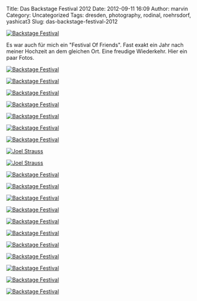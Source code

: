 Title: Das Backstage Festival 2012
Date: 2012-09-11 16:09
Author: marvin
Category: Uncategorized
Tags: dresden, photography, rodinal, roehrsdorf, yashicat3
Slug: das-backstage-festival-2012

[![Backstage
Festival](http://farm9.staticflickr.com/8035/7970275210_cc09c5c318_c.jpg)](http://www.flickr.com/photos/marvinxsteadfast/7970275210/ "Backstage Festival by marvinxsteadfast, on Flickr, via Patr")

Es war auch für mich ein "Festival Of Friends". Fast exakt ein Jahr nach
meiner Hochzeit an dem gleichen Ort. Eine freudige Wiederkehr. Hier ein
paar Fotos.

[![Backstage Festival](http://farm9.staticflickr.com/8179/7970272762_0b86446215_c.jpg)](http://www.flickr.com/photos/marvinxsteadfast/7970272762/ "Backstage Festival by marvinxsteadfast, on Flickr, via Patr")

[![Backstage Festival](http://farm9.staticflickr.com/8041/7970273144_b23805c0c6_c.jpg)](http://www.flickr.com/photos/marvinxsteadfast/7970273144/ "Backstage Festival by marvinxsteadfast, on Flickr, via Patr")

[![Backstage Festival](http://farm9.staticflickr.com/8319/7970273864_9ffbe7457e_c.jpg)](http://www.flickr.com/photos/marvinxsteadfast/7970273864/ "Backstage Festival by marvinxsteadfast, on Flickr, via Patr")

[![Backstage Festival](http://farm9.staticflickr.com/8441/7970276098_8f99a990da_c.jpg)](http://www.flickr.com/photos/marvinxsteadfast/7970276098/ "Backstage Festival by marvinxsteadfast, on Flickr, via Patr")

[![Backstage Festival](http://farm9.staticflickr.com/8305/7970277002_7825fb3c65_c.jpg)](http://www.flickr.com/photos/marvinxsteadfast/7970277002/ "Backstage Festival by marvinxsteadfast, on Flickr, via Patr")

[![Backstage Festival](http://farm9.staticflickr.com/8462/7970278108_ce81a326a5_c.jpg)](http://www.flickr.com/photos/marvinxsteadfast/7970278108/ "Backstage Festival by marvinxsteadfast, on Flickr, via Patr")

[![Backstage Festival](http://farm9.staticflickr.com/8441/7970279382_e0d7b32bb3_c.jpg)](http://www.flickr.com/photos/marvinxsteadfast/7970279382/ "Backstage Festival by marvinxsteadfast, on Flickr, via Patr")

[![Joel Strauss](http://farm9.staticflickr.com/8030/7970280108_6a31270b17_c.jpg)](http://www.flickr.com/photos/marvinxsteadfast/7970280108/ "Joel Strauss by marvinxsteadfast, on Flickr, via Patr")

[![Joel Strauss](http://farm9.staticflickr.com/8037/7970280916_4fa09a8d9a_c.jpg)](http://www.flickr.com/photos/marvinxsteadfast/7970280916/ "Joel Strauss by marvinxsteadfast, on Flickr, via Patr")

[![Backstage Festival](http://farm9.staticflickr.com/8319/7970441578_c0d2d9c9bc_c.jpg)](http://www.flickr.com/photos/marvinxsteadfast/7970441578/ "Backstage Festival by marvinxsteadfast, on Flickr, via Patr")

[![Backstage Festival](http://farm9.staticflickr.com/8322/7970440670_a6c23bb5fc_c.jpg)](http://www.flickr.com/photos/marvinxsteadfast/7970440670/ "Backstage Festival by marvinxsteadfast, on Flickr, via Patr")

[![Backstage Festival](http://farm9.staticflickr.com/8300/7970439634_1f897fdab0_c.jpg)](http://www.flickr.com/photos/marvinxsteadfast/7970439634/ "Backstage Festival by marvinxsteadfast, on Flickr, via Patr")

[![Backstage Festival](http://farm9.staticflickr.com/8309/7975853204_2e82e08a77_c.jpg)](http://www.flickr.com/photos/marvinxsteadfast/7975853204/ "Backstage Festival by marvinxsteadfast, on Flickr, via Patr")

[![Backstage Festival](http://farm9.staticflickr.com/8040/7975852796_2dc051c85a_c.jpg)](http://www.flickr.com/photos/marvinxsteadfast/7975852796/ "Backstage Festival by marvinxsteadfast, on Flickr, via Patr")

[![Backstage Festival](http://farm9.staticflickr.com/8304/7975852442_73f3d04ec2_c.jpg)](http://www.flickr.com/photos/marvinxsteadfast/7975852442/ "Backstage Festival by marvinxsteadfast, on Flickr, via Patr")

[![Backstage Festival](http://farm9.staticflickr.com/8322/7975851047_cb6885010c_c.jpg)](http://www.flickr.com/photos/marvinxsteadfast/7975851047/ "Backstage Festival by marvinxsteadfast, on Flickr, via Patr")

[![Backstage Festival](http://farm9.staticflickr.com/8038/7975851512_a0d04f3720_c.jpg)](http://www.flickr.com/photos/marvinxsteadfast/7975851512/ "Backstage Festival by marvinxsteadfast, on Flickr, via Patr")

[![Backstage Festival](http://farm9.staticflickr.com/8177/7975851158_2b9218f0c6_c.jpg)](http://www.flickr.com/photos/marvinxsteadfast/7975851158/ "Backstage Festival by marvinxsteadfast, on Flickr, via Patr")

[![Backstage Festival](http://farm9.staticflickr.com/8450/7975850025_dcc0f47ac9_c.jpg)](http://www.flickr.com/photos/marvinxsteadfast/7975850025/ "Backstage Festival by marvinxsteadfast, on Flickr, via Patr")

[![Backstage Festival](http://farm9.staticflickr.com/8172/7975850718_f7b057f286_c.jpg)](http://www.flickr.com/photos/marvinxsteadfast/7975850718/ "Backstage Festival by marvinxsteadfast, on Flickr, via Patr")

